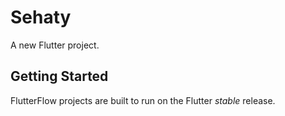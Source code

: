 # Sehaty

A new Flutter project.

## Getting Started

FlutterFlow projects are built to run on the Flutter _stable_ release.
